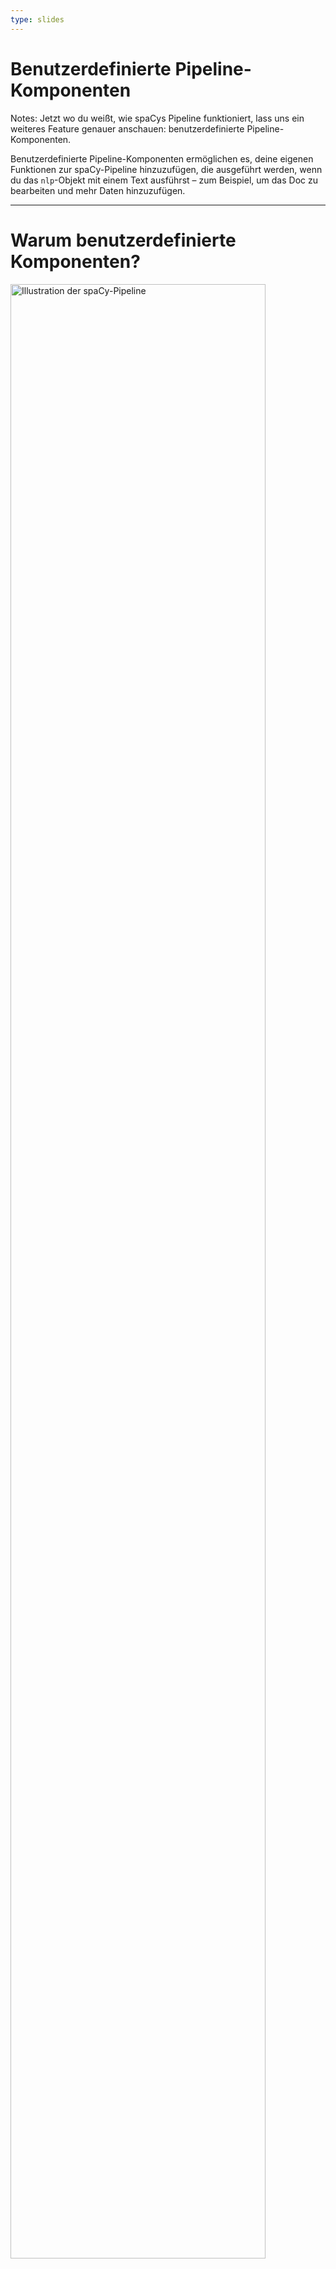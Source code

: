 ```yaml
---
type: slides
---
```


# Benutzerdefinierte Pipeline-Komponenten

Notes: Jetzt wo du weißt, wie spaCys Pipeline funktioniert, lass uns ein
weiteres Feature genauer anschauen: benutzerdefinierte Pipeline-Komponenten.

Benutzerdefinierte Pipeline-Komponenten ermöglichen es, deine eigenen Funktionen
zur spaCy-Pipeline hinzuzufügen, die ausgeführt werden, wenn du das `nlp`-Objekt
mit einem Text ausführst – zum Beispiel, um das Doc zu bearbeiten und mehr Daten
hinzuzufügen.

---

# Warum benutzerdefinierte Komponenten?

<img src="/pipeline.png" alt="Illustration der spaCy-Pipeline" width="90%" />

- Führe automatisch eine Funktion aus, wenn du `nlp` aufrufst
- Füge deine eigenen Metadaten zu Dokumenten und Tokens hinzu
- Aktualisiere eingebaute Attribute wie `doc.ents`

Notes: Nachdem der Text tokenisiert wurde und ein Doc-Objekt erstellt ist,
werden Pipeline-Komponenten der Reihe nach ausgeführt. spaCy unterstützt
verschiedene eingebaute Komponenten, aber ermöglicht es dem Nutzer auch, eigene
zu definieren.

Benutzerdefinierte Komponenten werden automatisch ausgeführt, wenn du das
`nlp`-Objekt mit einem Text aufrufst.

Sie sind besonders nützlich, um deine eigenen Metadaten zu Dokumenten und Tokens
hinzuzufügen.

Du kannst sie auch verwenden, um eingebaute Attribute zu aktualisieren, wie zum
Beispiel die Entitäten-Spans.

---

# Anatomie einer Komponente (1)

- Funktion, die ein `doc` erhält, es modifiziert und zurückgibt
- Kann über die Methode `nlp.add_pipe` hinzugefügt werden

```python
def custom_component(doc):
    # Mache etwas mit dem Doc hier
    return doc

nlp.add_pipe(custom_component)
```

Notes: Grundsätzlich ist eine Pipeline-Komponente eine Funktion, die ein
`Doc`-Objekt erhält, es modifiziert und wieder zurückgibt, damit es von der
nächsten Komponente in der Pipeline verarbeitet werden kann.

Komponenten können über die Methode `nlp.add_pipe` zur Pipeline hinzugefügt
werden. Die Methode benötigt mindestens ein Argument: die Funktion der
Komponente.

---

# Anatomie einer Komponente (2)

```python
def custom_component(doc):
    # Mache etwas mit dem Doc hier
    return doc

nlp.add_pipe(custom_component)
```

| Argument | Beschreibung                      | Beispiel                                  |
| -------- | --------------------------------- | ----------------------------------------- |
| `last`   | Wenn `True`, füge ans Ende hinzu  | `nlp.add_pipe(component, last=True)`      |
| `first`  | Wenn `True`, füge am Anfang hinzu | `nlp.add_pipe(component, first=True)`     |
| `before` | Füge vor Komponente hinzu         | `nlp.add_pipe(component, before="ner")`   |
| `after`  | Füge nach Komponente hinzu        | `nlp.add_pipe(component, after="tagger")` |

Notes: Um anzugeben, _wo_ die Komponente in der Pipeline eingefügt werden soll,
kannst du die folgenden Keywort-Argumente verwenden:

Wenn `last` auf `True` gesetzt wird, wird die Komponente ans Ende der Pipeline
als letztes Element hinzugefügt. Dies ist das Standard-Verhalten.

Wenn `first` auf `True` gesetzt wird, wird die Komponente am Anfang der Pipeline
als erstes Element hinzugefügt, direkt nach dem Tokenizer.

Die `before` und `after` Argumente ermöglichen es, den Namen einer vorhandenen
Komponente anzugeben, vor oder nach welcher die neue Komponente eingefügt werden
soll. Wird `before` beispielsweise auf `"ner"` gesetzt, wird die Komponente vor
dem Named Entity Recognizer eingefügt.

Die andere Komponente, vor oder nach der die neue Komponente eingefügt werden
soll, muss allerdings existieren. Ansonsten gibt spaCy eine Fehlermeldung aus.

---

# Beispiel: einfache Komponente (1)

```python
# Erstelle das nlp-Objekt
nlp = spacy.load("de_core_news_sm")

# Definiere eine benutzerdefinierte Komponente
def custom_component(doc):
    # Drucke die Länge des Docs
    print("Doc-Länge:", len(doc))
    # Gebe das Doc-Objekt zurück
    return doc

# Füge die Komponente am Anfang der Pipeline hinzu
nlp.add_pipe(custom_component, first=True)

# Drucke die Namen der Pipeline-Komponenten
print("Pipeline:", nlp.pipe_names)
```

```out
Pipeline: ['custom_component', 'tagger', 'parser', 'ner']
```

Notes: Hier siehst du ein Beispiel einer einfachen Komponente.

Wir beginnen mit dem kleinen deutschen Modell.

Wir definieren dann die Komponente – eine Funktion, die ein `Doc`-Objekt erhält
und es wieder zurückgibt.

Lass uns hier etwas ganz einfaches tun und die Länge des `Doc`-Objekts drucken,
das die Pipeline durchläuft.

Vergiss nicht, das Doc wieder zurückzugeben, damit es von der nächsten
Komponente in der Pipeline weiterverarbeitet werden kann! Das Doc, das vom
Tokenizer erstellt wird, durchläuft alle Komponentent der Pipeline. Daher ist es
wichtig, dass alle das modifizierte Doc zurückgeben.

Wir können nun die Komponente zur Pipeline hinzufügen. Lass sie uns einfach ganz
am Anfang hinzufügen, direkt hinter dem Tokenizer, indem wir `first` auf `True`
setzen.

Wenn wir nun die Namen der Pipeline-Komponenten drucken, wird unsere
benutzerdefinierte Komponente ganz vorne angezeigt. Das bedeutet, dass sie
zuerst ausgeführt wird, wenn ein Doc verarbeitet wird.

---

# Beispiel: einfache Komponente (2)

```python
# Erstelle das nlp-Objekt
nlp = spacy.load("de_core_news_sm")

# Definiere eine benutzerdefinierte Komponente
def custom_component(doc):
    # Drucke die Länge des Docs
    print("Doc-Länge:", len(doc))
    # Gebe das Doc-Objekt zurück
    return doc

# Füge die Komponente am Anfang der Pipeline hinzu
nlp.add_pipe(custom_component, first=True)

# Verarbeite einen Text
doc = nlp("Hallo Welt!")
```

```out
Doc-Länge: 3
```

Notes: Wenn wir nun einen Text mit dem `nlp`-Objekt verarbeiten, wird die
benutzerdefinierte Komponente auf das Doc angewendet und die Länge des Dokuments
wird gedruckt.

---

# Los geht's!

Notes: Zeit, das Gelernte umzusetzen und deine erste benutzerdefinierte
Pipeline-Komponente zu erstellen!
